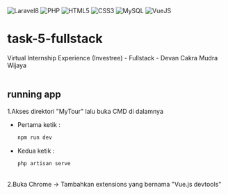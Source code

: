 ![Laravel8](https://img.shields.io/badge/-Laravel8-white?style=flat&logo=laravel)
![PHP](https://img.shields.io/badge/-PHP-grey.svg?&logo=PHP&logoColor=white)
![HTML5](https://img.shields.io/badge/-HTML%205-purple.svg?&logo=html5)
![CSS3](https://img.shields.io/badge/-CSS%203-green.svg?&logo=css3)
![MySQL](https://img.shields.io/badge/-MySQL-blue.svg?style=flat&logo=mysql&logoColor=white)
![VueJS](https://img.shields.io/badge/-Vue%20JS-darkcyan?style=flat&logo=vue.js)

# task-5-fullstack
Virtual Internship Experience (Investree) - Fullstack - Devan Cakra Mudra Wijaya
<br><br>

## running app
1.Akses direktori "MyTour" lalu buka CMD di dalamnya<br>
<ul>
<li>Pertama ketik :</li>

````bash
npm run dev
````
  
<li>Kedua ketik :</li>
  
````bash
php artisan serve
````
</ul><br>
2.Buka Chrome -> Tambahkan extensions yang bernama "Vue.js devtools"
<br><br>
